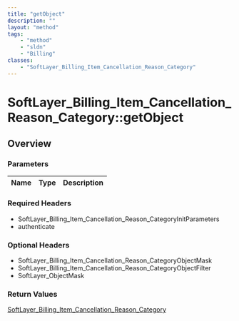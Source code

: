 ```yaml
---
title: "getObject"
description: ""
layout: "method"
tags:
    - "method"
    - "sldn"
    - "Billing"
classes:
    - "SoftLayer_Billing_Item_Cancellation_Reason_Category"
---
```

# SoftLayer_Billing_Item_Cancellation_Reason_Category::getObject
## Overview 


### Parameters 
|Name | Type | Description |
| --- | --- | --- |


### Required Headers
* SoftLayer_Billing_Item_Cancellation_Reason_CategoryInitParameters
* authenticate

### Optional Headers
* SoftLayer_Billing_Item_Cancellation_Reason_CategoryObjectMask
* SoftLayer_Billing_Item_Cancellation_Reason_CategoryObjectFilter
* SoftLayer_ObjectMask

### Return Values
<a href='/reference/datatypes/SoftLayer_Billing_Item_Cancellation_Reason_Category'>SoftLayer_Billing_Item_Cancellation_Reason_Category </a>
